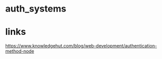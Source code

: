 # auth_systems
# links
https://www.knowledgehut.com/blog/web-development/authentication-method-node
